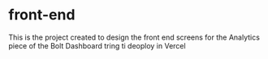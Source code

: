 # front-end

This is the project created to design the front end screens for the Analytics piece of the Bolt Dashboard
tring ti deoploy in Vercel
